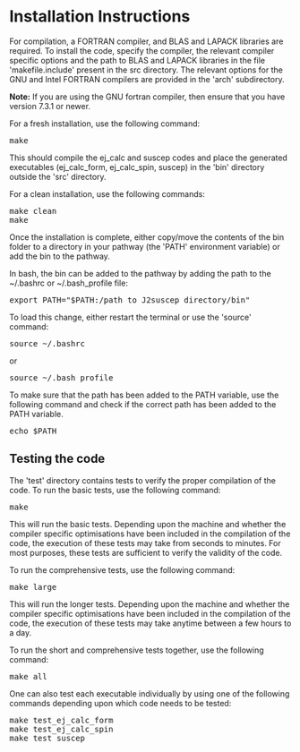 <html><head></head><body>


<h1>Installation Instructions</h1>

<p> For compilation, a FORTRAN compiler, and BLAS and LAPACK libraries are required.
To install the code, specify the compiler, the relevant compiler specific options and 
the path to BLAS and LAPACK libraries in the file 'makefile.include' present in the src 
directory. The relevant options for the GNU and Intel FORTRAN compilers are provided in 
the 'arch' subdirectory. </p>
<p> <b>Note:</b> If you are using the GNU fortran compiler, then ensure that you have version 7.3.1 or newer.</p>
<p>For a fresh installation, use the following command:</p>
<pre>
make
</pre>
<p>This should compile the ej_calc 
and suscep codes and place the generated executables (ej_calc_form, ej_calc_spin, suscep) 
in the 'bin' directory outside the 'src' directory.</p>
<p>For a clean installation, use the following commands:</p>
<pre>
make clean
make
</pre>

<p> Once the installation is complete, either copy/move the contents of the bin folder to a directory in your pathway (the 'PATH' environment variable) or add the bin to the pathway. </p>
<p>In bash, the bin can be added to the pathway by adding the path to the ~/.bashrc or ~/.bash_profile file: </p>
<pre>
export PATH="$PATH:/path_to_J2suscep_directory/bin"
</pre>

<p>To load this change, either restart the terminal or use the 'source' command: </p>
<pre>
source ~/.bashrc
</pre>
<p>or</p>
<pre>
source ~/.bash_profile
</pre>

<p>To make sure that the path has been added to the PATH variable, use the following command and check if the correct path has been added to the PATH variable.</p>
<pre>
echo $PATH
</pre>


<h2>Testing the code</h2>
<p>The 'test' directory contains tests to verify the proper compilation of the code.
To run the basic tests, use the following command:</p>
<pre>
make
</pre>
<p>This will run the basic tests. Depending upon the machine and whether the compiler 
specific optimisations have been included in the compilation of the code, the execution 
of these tests may take from seconds to minutes. For most purposes, these tests are sufficient to 
verify the validity of the code.</p>
<p> To run the comprehensive tests, use the following command:</p>
<pre>
make large
</pre>
<p>This will run the longer tests. Depending upon the machine and whether the compiler 
specific optimisations have been included in the compilation of the code, the execution 
of these tests may take anytime between a few hours to a day. 
<p>To run the short and comprehensive tests together, use the following command:</p>
<pre>
make all
</pre>
<p>One can also test each executable individually by using one of the following commands depending upon which code needs to be tested:</p>
<pre>
make test_ej_calc_form
make test_ej_calc_spin
make test_suscep
</pre>

<p></p>




    
</body></html>